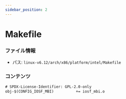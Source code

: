 ```yaml
---
sidebar_position: 2
---
```

# Makefile

### ファイル情報

- パス: `linux-v6.12/arch/x86/platform/intel/Makefile`

### コンテンツ

```txt
# SPDX-License-Identifier: GPL-2.0-only
obj-$(CONFIG_IOSF_MBI)			+= iosf_mbi.o

```
